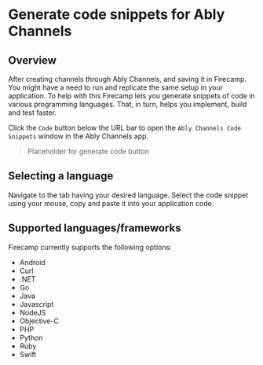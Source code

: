 # Generate code snippets for Ably Channels

## Overview

After creating channels through Ably Channels, and saving it in Firecamp. You might have a need to run and replicate the same setup in your application. To help with this Firecamp lets you generate snippets of code in various programming languages. That, in turn, helps you implement, build and test faster.

Click the `Code` button below the URL bar to open the `Ably Channels Code Snippets` window in the Ably Channels app.

> Placeholder for generate code button

## Selecting a language
Navigate to the tab having your desired language. Select the code snippet using your mouse, copy and paste it into your application code.

## Supported languages/frameworks
Firecamp currently supports the following options:

- Android
- Curl
- .NET
- Go
- Java
- Javascript
- NodeJS
- Objective-C
- PHP
- Python
- Ruby
- Swift
